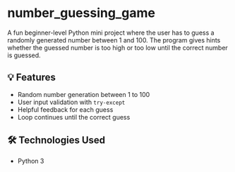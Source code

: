 # number_guessing_game
A fun beginner-level Python mini project where the user has to guess a randomly generated number between 1 and 100. The program gives hints whether the guessed number is too high or too low until the correct number is guessed.

## 💡 Features

- Random number generation between 1 to 100
- User input validation with `try-except`
- Helpful feedback for each guess
- Loop continues until the correct guess

## 🛠️ Technologies Used

- Python 3
